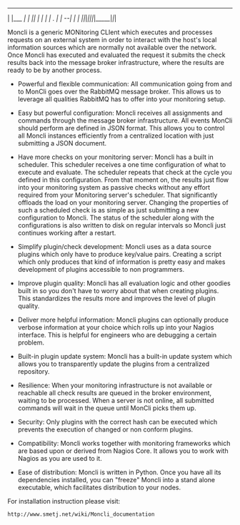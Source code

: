  _____         _____ _ _ 
|     |___ ___|     | |_|
| | | | . |   |   --| | |
|_|_|_|___|_|_|_____|_|_|
                         
Moncli is a generic MONitoring CLIent which executes and processes requests on an external system in order to interact with 
the host's local information sources which are normally not available over the network.
Once Moncli has executed and evaluated the request it submits the check results back into the message broker infrastructure, 
where the results are ready to be by another process.

* Powerful and flexible communication:
	All communication going from and to MonCli goes over the RabbitMQ message broker.  This allows us to leverage all qualities
	RabbitMQ has to offer into your monitoring setup.

* Easy but powerful configuration:
	Moncli receives all assignments and commands through the message broker infrastructure.  All events MonCli should perform
	are defined in JSON format.  This allows you to control all Moncli instances efficiently from a centralized location with just
	submitting a JSON document.

* Have more checks on your monitoring server:
	Moncli has a built in scheduler. This scheduler receives a one time configuration of what to execute and evaluate. The 
	scheduler repeats that check at the cycle you defined in this configuration. From that moment on, the results just flow 
	into your monitoring system as passive checks without any effort required from your Monitoring server's scheduler. That 
	significantly offloads the load on your monitoring server. Changing the properties of such a scheduled check is as 
	simple as just submitting a new configuration to Moncli. The status of the scheduler along with the configurations is 
	also written to disk on regular intervals so Moncli just continues working after a restart.

* Simplify plugin/check development:
	Moncli uses as a data source plugins which only have to produce key/value pairs. Creating a script which only produces 
	that kind of information is pretty easy and makes development of plugins accessible to non programmers.

* Improve plugin quality:
	Moncli has all evaluation logic and other goodies built in so you don't have to worry about that when creating plugins.
	This standardizes the results more and improves the level of plugin quality.

* Deliver more helpful information:
	Moncli plugins can optionally produce verbose information at your choice which rolls up into your Nagios interface. 
	This is helpful for engineers who are debugging a certain problem.

* Built-in plugin update system:
	Moncli has a built-in update system which allows you to transparently update the plugins from a centralized repository.

* Resilience:
	When your monitoring infrastructure is not available or reachable all check results are queued in the broker environment,
	waiting to be processed.  When a server is not online, all submitted commands will wait in the queue until MonCli picks
	them up.

* Security:
	Only plugins with the correct hash can be executed which prevents the execution of changed or non conform plugins.

* Compatibility:
	Moncli works together with monitoring frameworks which are based upon or derived from Nagios Core. It allows you 
	to work with Nagios as you are used to it.

* Ease of distribution:
	Moncli is written in Python. Once you have all its dependencies installed, you can "freeze" Moncli into a stand 
	alone executable, which facilitates distribution to your nodes.


For installation instruction please visit:

	http://www.smetj.net/wiki/Moncli_documentation

